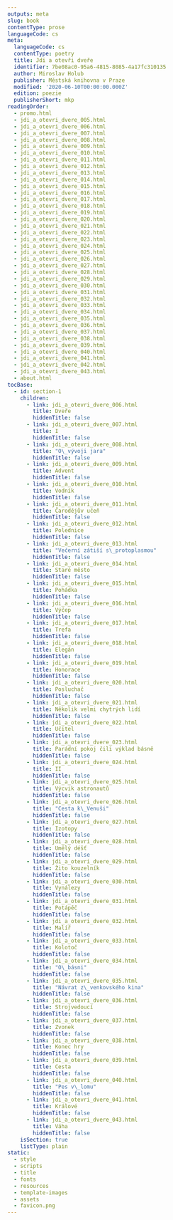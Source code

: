 ```yaml
---
outputs: meta
slug: book
contentType: prose
languageCode: cs
meta:
  languageCode: cs
  contentType: poetry
  title: Jdi a otevři dveře
  identifier: 7be08ac0-95a6-4815-8085-4a17fc310135
  author: Miroslav Holub
  publisher: Městská knihovna v Praze
  modified: '2020-06-10T00:00:00.000Z'
  edition: poezie
  publisherShort: mkp
readingOrder:
  - promo.html
  - jdi_a_otevri_dvere_005.html
  - jdi_a_otevri_dvere_006.html
  - jdi_a_otevri_dvere_007.html
  - jdi_a_otevri_dvere_008.html
  - jdi_a_otevri_dvere_009.html
  - jdi_a_otevri_dvere_010.html
  - jdi_a_otevri_dvere_011.html
  - jdi_a_otevri_dvere_012.html
  - jdi_a_otevri_dvere_013.html
  - jdi_a_otevri_dvere_014.html
  - jdi_a_otevri_dvere_015.html
  - jdi_a_otevri_dvere_016.html
  - jdi_a_otevri_dvere_017.html
  - jdi_a_otevri_dvere_018.html
  - jdi_a_otevri_dvere_019.html
  - jdi_a_otevri_dvere_020.html
  - jdi_a_otevri_dvere_021.html
  - jdi_a_otevri_dvere_022.html
  - jdi_a_otevri_dvere_023.html
  - jdi_a_otevri_dvere_024.html
  - jdi_a_otevri_dvere_025.html
  - jdi_a_otevri_dvere_026.html
  - jdi_a_otevri_dvere_027.html
  - jdi_a_otevri_dvere_028.html
  - jdi_a_otevri_dvere_029.html
  - jdi_a_otevri_dvere_030.html
  - jdi_a_otevri_dvere_031.html
  - jdi_a_otevri_dvere_032.html
  - jdi_a_otevri_dvere_033.html
  - jdi_a_otevri_dvere_034.html
  - jdi_a_otevri_dvere_035.html
  - jdi_a_otevri_dvere_036.html
  - jdi_a_otevri_dvere_037.html
  - jdi_a_otevri_dvere_038.html
  - jdi_a_otevri_dvere_039.html
  - jdi_a_otevri_dvere_040.html
  - jdi_a_otevri_dvere_041.html
  - jdi_a_otevri_dvere_042.html
  - jdi_a_otevri_dvere_043.html
  - about.html
tocBase:
  - id: section-1
    children:
      - link: jdi_a_otevri_dvere_006.html
        title: Dveře
        hiddenTitle: false
      - link: jdi_a_otevri_dvere_007.html
        title: I
        hiddenTitle: false
      - link: jdi_a_otevri_dvere_008.html
        title: "O\_vývoji jara"
        hiddenTitle: false
      - link: jdi_a_otevri_dvere_009.html
        title: Advent
        hiddenTitle: false
      - link: jdi_a_otevri_dvere_010.html
        title: Vodník
        hiddenTitle: false
      - link: jdi_a_otevri_dvere_011.html
        title: Čarodějův učeň
        hiddenTitle: false
      - link: jdi_a_otevri_dvere_012.html
        title: Polednice
        hiddenTitle: false
      - link: jdi_a_otevri_dvere_013.html
        title: "Večerní zátiší s\_protoplasmou"
        hiddenTitle: false
      - link: jdi_a_otevri_dvere_014.html
        title: Staré město
        hiddenTitle: false
      - link: jdi_a_otevri_dvere_015.html
        title: Pohádka
        hiddenTitle: false
      - link: jdi_a_otevri_dvere_016.html
        title: Výčep
        hiddenTitle: false
      - link: jdi_a_otevri_dvere_017.html
        title: Trefa
        hiddenTitle: false
      - link: jdi_a_otevri_dvere_018.html
        title: Elegán
        hiddenTitle: false
      - link: jdi_a_otevri_dvere_019.html
        title: Honorace
        hiddenTitle: false
      - link: jdi_a_otevri_dvere_020.html
        title: Posluchač
        hiddenTitle: false
      - link: jdi_a_otevri_dvere_021.html
        title: Několik velmi chytrých lidí
        hiddenTitle: false
      - link: jdi_a_otevri_dvere_022.html
        title: Učitel
        hiddenTitle: false
      - link: jdi_a_otevri_dvere_023.html
        title: Parádní pokoj čili výklad básně
        hiddenTitle: false
      - link: jdi_a_otevri_dvere_024.html
        title: II
        hiddenTitle: false
      - link: jdi_a_otevri_dvere_025.html
        title: Výcvik astronautů
        hiddenTitle: false
      - link: jdi_a_otevri_dvere_026.html
        title: "Cesta k\_Venuši"
        hiddenTitle: false
      - link: jdi_a_otevri_dvere_027.html
        title: Izotopy
        hiddenTitle: false
      - link: jdi_a_otevri_dvere_028.html
        title: Umělý déšť
        hiddenTitle: false
      - link: jdi_a_otevri_dvere_029.html
        title: Žito kouzelník
        hiddenTitle: false
      - link: jdi_a_otevri_dvere_030.html
        title: Vynálezy
        hiddenTitle: false
      - link: jdi_a_otevri_dvere_031.html
        title: Potápěč
        hiddenTitle: false
      - link: jdi_a_otevri_dvere_032.html
        title: Malíř
        hiddenTitle: false
      - link: jdi_a_otevri_dvere_033.html
        title: Kolotoč
        hiddenTitle: false
      - link: jdi_a_otevri_dvere_034.html
        title: "O\_básni"
        hiddenTitle: false
      - link: jdi_a_otevri_dvere_035.html
        title: "Návrat z\_venkovského kina"
        hiddenTitle: false
      - link: jdi_a_otevri_dvere_036.html
        title: Strojvedoucí
        hiddenTitle: false
      - link: jdi_a_otevri_dvere_037.html
        title: Zvonek
        hiddenTitle: false
      - link: jdi_a_otevri_dvere_038.html
        title: Konec hry
        hiddenTitle: false
      - link: jdi_a_otevri_dvere_039.html
        title: Cesta
        hiddenTitle: false
      - link: jdi_a_otevri_dvere_040.html
        title: "Pes v\_lomu"
        hiddenTitle: false
      - link: jdi_a_otevri_dvere_041.html
        title: Králové
        hiddenTitle: false
      - link: jdi_a_otevri_dvere_043.html
        title: Váha
        hiddenTitle: false
    isSection: true
    listType: plain
static:
  - style
  - scripts
  - title
  - fonts
  - resources
  - template-images
  - assets
  - favicon.png
---
```

